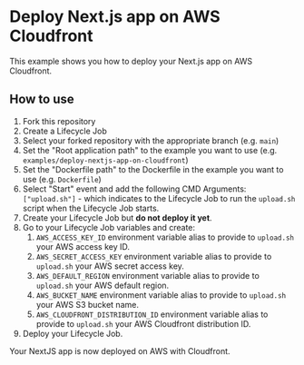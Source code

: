 # Deploy Next.js app on AWS Cloudfront

This example shows you how to deploy your Next.js app on AWS Cloudfront.

## How to use

1. Fork this repository
2. Create a Lifecycle Job
3. Select your forked repository with the appropriate branch (e.g. `main`)
4. Set the "Root application path" to the example you want to use (e.g. `examples/deploy-nextjs-app-on-cloudfront`)
5. Set the "Dockerfile path" to the Dockerfile in the example you want to use (e.g. `Dockerfile`)
6. Select "Start" event and add the following CMD Arguments: `["upload.sh"]` - which indicates to the Lifecycle Job to run the `upload.sh` script when the Lifecycle Job starts.
7. Create your Lifecycle Job but **do not deploy it yet**.
8. Go to your Lifecycle Job variables and create:
   1. `AWS_ACCESS_KEY_ID` environment variable alias to provide to `upload.sh` your AWS access key ID.
   2. `AWS_SECRET_ACCESS_KEY` environment variable alias to provide to `upload.sh` your AWS secret access key.
   3. `AWS_DEFAULT_REGION` environment variable alias to provide to `upload.sh` your AWS default region.
   4. `AWS_BUCKET_NAME` environment variable alias to provide to `upload.sh` your AWS S3 bucket name.
   5. `AWS_CLOUDFRONT_DISTRIBUTION_ID` environment variable alias to provide to `upload.sh` your AWS Cloudfront distribution ID.
9. Deploy your Lifecycle Job.

Your NextJS app is now deployed on AWS with Cloudfront.
